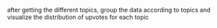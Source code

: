 after getting the different topics, group the data according to topics and visualize the distribution of upvotes for each topic